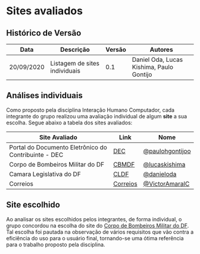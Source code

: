 # Sites avaliados

## Histórico de Versão 
| Data | Descrição | Versão | Autores |
| -------- | -------- | -------- | -------- |
| 20/09/2020 | Listagem de sites individuais | 0.1 | Daniel Oda, Lucas Kishima, Paulo Gontijo |

## Análises individuais
Como proposto pela disciplina Interação Humano Computador, cada integrante do grupo realizou uma avaliação individual de algum **site** a sua escolha. Segue abaixo a tabela dos sites avaliados:

|Site Avaliado | Link |Nome |
|----------------|-------|-------------|
| Portal do Documento Eletrônico do Contribuinte - DEC |[DEC](dec.fazenda.df.gov.br) |[@paulohgontijoo](https://github.com/paulohgontijoo)|
| Corpo de Bombeiros Militar do DF | [CBMDF](https://www.cbm.df.gov.br/)|[@lucaskishima](https://github.com/lucaskishima)  |
| Camara Legislativa do DF | [CLDF](https://www.cl.df.gov.br/) |[@danieloda](https://github.com/danieloda)|
| Correios | [Correios](correios.com.br) | [@VictorAmaralC](https://github.com/VictorAmaralC) |



## Site escolhido
Ao analisar os sites escolhidos pelos integrantes, de forma individual, o grupo concordou na escolha do site do [Corpo de Bombeiros Militar do DF](https://www.cbm.df.gov.br/). Tal escolha foi pautada na observação de vários requisitos que vão contra a eficiência do uso para o usuário final, tornando-se uma ótima referência para o trabalho proposto pela disciplina. 
